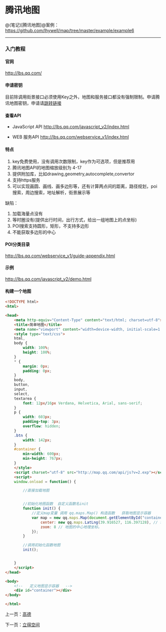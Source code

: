 腾讯地图
====================

@(笔记)[腾讯地图]@案例：https://github.com/lhywell/map/tree/master/example/example6

-------------------

### 入门教程

#### 官网
http://lbs.qq.com/

#### 申请密钥
目前除调用街景接口必须使用Key之外，地图和服务接口都没有强制限制。申请腾讯地图密钥，申请请[跳转链接](http://lbs.qq.com/console/mykey.html)

#### 查看API
- JavaScript API
http://lbs.qq.com/javascript_v2/index.html

- WEB 服务API
http://lbs.qq.com/webservice_v1/index.html

#### 特点
1. key免费使用，没有调用次数限制，key作为可选项，但是推荐用
2. 腾讯地图API的地图缩放级别为 4-17
3. 提供附加库，比如drawing,geometry,autocomplete,convertor
4. 支持https服务
5. 可以实现画圆、画线、画多边形等，还有计算两点间的距离，路径规划，poi搜索，周边搜索，地址解析，街景展示等

缺陷：
1. 加载海量点没有
2. 等时圈没有(提供出行时间，出行方式，给出一组地图上的点坐标)
3. POI搜索支持圆形，矩形，不支持多边形
4. 不能获取多边形的中心

#### POI分类目录
http://lbs.qq.com/webservice_v1/guide-appendix.html

#### 示例
http://lbs.qq.com/javascript_v2/demo.html

#### 构建一个地图

```html
<!DOCTYPE html>
<html>

<head>
    <meta http-equiv="Content-Type" content="text/html; charset=utf-8">
    <title>简单地图</title>
    <meta name="viewport" content="width=device-width, initial-scale=1.0, minimum-scale=1.0, maximum-scale=1.0, user-scalable=no" />
    <style type="text/css">
    html,
    body {
        width: 100%;
        height: 100%;
    }
    * {
        margin: 0px;
        padding: 0px;
    }
    body,
    button,
    input,
    select,
    textarea {
        font: 12px/16px Verdana, Helvetica, Arial, sans-serif;
    }
    p {
        width: 603px;
        padding-top: 3px;
        overflow: hidden;
    }
    .btn {
        width: 142px;
    }
    #container {
        min-width: 600px;
        min-height: 767px;
    }
    </style>
    <script charset="utf-8" src="http://map.qq.com/api/js?v=2.exp"></script>
    <script>
    window.onload = function() {

        //直接加载地图


        //初始化地图函数  自定义函数名init
        function init() {
            //定义map变量 调用 qq.maps.Map() 构造函数   获取地图显示容器
            var map = new qq.maps.Map(document.getElementById("container"), {
                center: new qq.maps.LatLng(39.916527, 116.397128), // 地图的中心地理坐标。
                zoom: 8 // 地图的中心地理坐标。
            });
        }

        //调用初始化函数地图
        init();


    }
    </script>
</head>

<body>
    <!--   定义地图显示容器   -->
    <div id="container"></div>
</body>

</html>

```

上一页：[高德](https://github.com/lhywell/map/blob/master/docs/1.2README.md)

下一页：[立得空间](https://github.com/lhywell/map/blob/master/docs/1.4README.md)